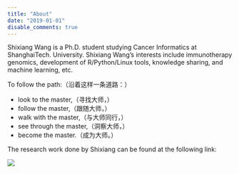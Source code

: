 ```yaml
---
title: "About"
date: "2019-01-01"
disable_comments: true
---
```


Shixiang Wang is a Ph.D. student studying Cancer Informatics at ShanghaiTech. University. Shixiang Wang’s interests include immunotherapy genomics, development of R/Python/Linux tools, knowledge sharing, and machine learning, etc. 

To follow the path:（沿着这样一条道路：） 

- look to the master,（寻找大师，） 
- follow the master,（跟随大师，） 
- walk with the master,（与大师同行，） 
- see through the master,（洞察大师，） 
- become the master.（成为大师。）

The research work done by Shixiang can be found at the following link:

![](/logo/ORCID.png)

